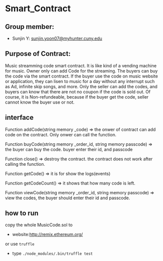 # Smart_Contract
## Group member:
-   Sunjin Y: sunjin.yoon07@myhunter.cuny.edu
## Purpose of Contract:

Music streamming code smart contract. It is like kind of a vending machine for music. Owner only can add Code for the streaming. The buyers can buy the code via the smart contract. If the buyer use the code on music website or application, they can lisen to music for a day without any interrupt such as Ad, infinite skip songs, and more. Only the seller can add the codes, and buyers can know that there are not no coupon if the code is sold out. Of course, it is Non-refundeable, because if the buyer get the code, seller cannot know the buyer use or not. 
## interface
Function addCode(string memory _code) => the onwer of contract can add code on the contract. Only onwer can call the function.

Function buyCode(string memory _order_id, string memory passcode) => the buyer can buy the code. buyer enter their id, and passcode

Function close() => destroy the contract. the contract does not work after calling the function.

Function getCode() => it is for show the logs(events)

Function getCodeCount() => it shows that how many code is left.

Function viewCode(string memory _order_id, string memory passcode) => view the codes, the buyer should enter their id and passcode.

## how to run 
copy the whole MusicCode.sol to 
* website:http://remix.ethereum.org/

or use `truffle`
* type `./node_modules/.bin/truffle test`
